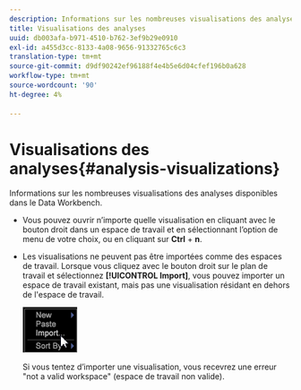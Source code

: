 ```yaml
---
description: Informations sur les nombreuses visualisations des analyses disponibles dans le Data Workbench.
title: Visualisations des analyses
uuid: db003afa-b971-4510-b762-3ef9b29e0910
exl-id: a455d3cc-8133-4a08-9656-91332765c6c3
translation-type: tm+mt
source-git-commit: d9df90242ef96188f4e4b5e6d04cfef196b0a628
workflow-type: tm+mt
source-wordcount: '90'
ht-degree: 4%

---
```


# Visualisations des analyses{#analysis-visualizations}

Informations sur les nombreuses visualisations des analyses disponibles dans le Data Workbench.

* Vous pouvez ouvrir n’importe quelle visualisation en cliquant avec le bouton droit dans un espace de travail et en sélectionnant l’option de menu de votre choix, ou en cliquant sur **Ctrl** + **n**.

* Les visualisations ne peuvent pas être importées comme des espaces de travail. Lorsque vous cliquez avec le bouton droit sur le plan de travail et sélectionnez **[!UICONTROL Import]**, vous pouvez importer un espace de travail existant, mais pas une visualisation résidant en dehors de l&#39;espace de travail.

   ![](assets/import_workspace.png)

   Si vous tentez d’importer une visualisation, vous recevrez une erreur &quot;not a valid workspace&quot; (espace de travail non valide).
